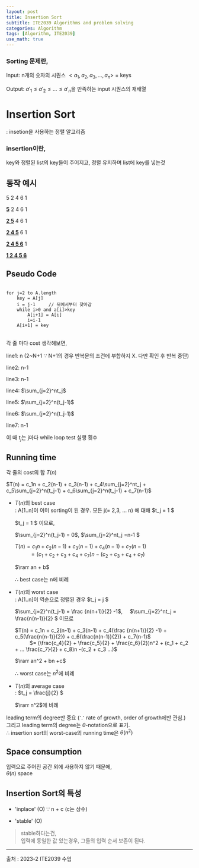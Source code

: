 ```yaml
---
layout: post
title: Insertion Sort
subtitle: ITE2039 Algorithms and problem solving
categories: Algorithm
tags: [Algorithm, ITE2039]
use_math: true
---
```


### Sorting 문제란,

Input: n개의 숫자의 시퀀스 $<a_1, a_2, a_3, ... ,a_n>$ = keys 

Output: $a'_1 \le a'_2 \le ... \le  a'_n$을 만족하는 input 시퀀스의 재배열


# Insertion Sort
: insetion을 사용하는 정렬 알고리즘

### insertion이란,
key와 정렬된 list의 key들이 주어지고, 정렬 유지하며 list에 key를 넣는것


## 동작 예시

5 2 4 6 1

<u>**5**</u> 2 4 6 1

<u>**2 5**</u> 4 6 1

<u>**2 4 5**</u> 6 1

<u>**2 4 5 6**</u> 1

<u>**1 2 4 5 6**</u>


## Pseudo Code
<pre>
<code>
for j=2 to A.length
    key = A[j]
    i = j-1     // 뒤에서부터 찾아감
    while i>0 and a[i]>key
        A[i+1] = A[i]
        i=i-1
    A[i+1] = key
</code>
</pre>


각 줄 마다 cost 생각해보면,

line1: n    (2~N+1 $\because$ N+1의 경우 반복문의 조건에 부합하지 X. 다만 확인 후 반복 중단)

line2: n-1

line3: n-1

line4: $\sum_{j=2}^nt_j$

line5: $\sum_{j=2}^n(t_j-1)$

line6: $\sum_{j=2}^n(t_j-1)$

line7: n-1

이 때 $t_j$는 j마다 while loop test 실행 횟수


## Running time
각 줄의 cost의 합 $T(n)$

$T(n) = c_1n + c_2(n-1) + c_3(n-1) + c_4\sum_{j=2}^nt_j + c_5\sum_{j=2}^n(t_j-1) + c_6\sum_{j=2}^n(t_j-1) + c_7(n-1)$

- $T(n)$의 best case   
:  A[1..n]이 이미 sorting이 된 경우. 모든 j(= 2,3, ... n) 에 대해 $t_j = 1 $

    $t_j = 1 $ 이므로, 

    $\sum_{j=2}^n(t_j-1) = 0$, $\sum_{j=2}^nt_j =n-1 $

    $T(n) = c_1n + c_2(n-1) + c_3(n-1) + c_4(n-1) + c_7(n-1)$   
    &nbsp;&nbsp;&nbsp;&nbsp;&nbsp;&nbsp;&nbsp;&nbsp;&nbsp; $= (c_1 + c_2 + c_3 + c_4 + c_7)n - (c_2 + c_3 + c_4 + c_7)$

    $\rarr an + b$

    $\therefore$ best case는 n에 비례


- $T(n)$의 worst case   
: A[1..n]이 역순으로 정렬된 경우 $t_j = j $

    $\sum_{j=2}^n(t_j-1) = \frac {n(n+1)}{2} -1$, &nbsp;&nbsp;&nbsp; $\sum_{j=2}^nt_j = \frac{n(n-1)}{2} $ 이므로

    $T(n) = c_1n + c_2(n-1) + c_3(n-1) + c_4(\frac {n(n+1)}{2} -1) + c_5(\frac{n(n-1)}{2}) + c_6(\frac{n(n-1)}{2}) + c_7(n-1)$   
    &nbsp;&nbsp;&nbsp;&nbsp;&nbsp;&nbsp;&nbsp;&nbsp;&nbsp; $= (\frac{c_4}{2} + \frac{c_5}{2} + \frac{c_6}{2})n^2 + (c_1 + c_2 + ... \frac{c_7}{2} + c_8)n -(c_2 + c_3 ...)$

    $\rarr an^2 + bn +c$

    $\therefore$ worst case는 $n^2$에 비례


- $T(n)$의 average case   
: $t_j = \frac{j}{2} $

    $\rarr n^2$에 비례   

leading term의 degree만 중요 ($\because$ rate of growth, order of growth에만 관심.)   
그리고 leading term의 degree는 $\theta$-notation으로 표기.   
$\therefore$ insertion sort의 worst-case의 running time은 $\theta(n^2)$


## Space consumption

입력으로 주어진 공간 외에 사용하지 않기 때문에,   
$\theta(n)$ space


## Insertion Sort의 특성
- 'inplace' (O) $\because$ n + c (c는 상수)

- 'stable' (O)

>stable하다는건,   
입력에 동일한 값 있는경우, 그들의 입력 순서 보존이 된다.


---

출처 : 2023-2 ITE2039 수업  
